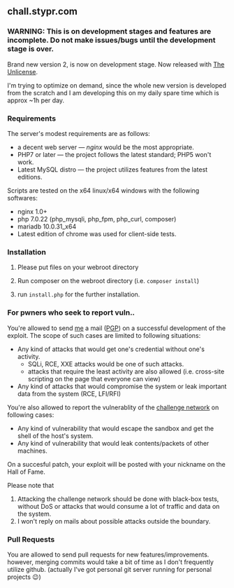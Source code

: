 ## chall.stypr.com

### WARNING: This is on development stages and features are incomplete. Do not make issues/bugs until the development stage is over.

Brand new version 2, is now on development stage. Now released with [The Unlicense](LICENSE.md).

I'm trying to optimize on demand, since the whole new version is developed from the scratch and I am developing this on my daily spare time which is approx ~1h per day.

### Requirements

The server's modest requirements are as follows:
* a decent web server &mdash; *nginx* would be the most appropriate.
* PHP7 or later &mdash; the project follows the latest standard; PHP5 won't work.
* Latest MySQL distro &mdash; the project utilizes features from the latest editions.

Scripts are tested on the x64 linux/x64 windows with the following softwares:
* nginx 1.0+
* php 7.0.22 (php_mysqli, php_fpm, php_curl, composer)
* mariadb 10.0.31_x64
* Latest edition of chrome was used for client-side tests.

### Installation

1. Please put files on your webroot directory

2. Run composer on the webroot directory (i.e. `composer install`)

3. run `install.php` for the further installation.

### For pwners who seek to report vuln..

You're allowed to send [me](https://harold.kim/) a mail ([PGP](https://harold.kim/pubkey)) on a successful development of the exploit. The scope of such cases are limited to following situations:

* Any kind of attacks that would get one's credential without one's activity. 
	* SQLi, RCE, XXE attacks would be one of such attacks.
	* attacks that require the least activity are also allowed (i.e. cross-site scripting on the page that everyone can view)
* Any kind of attacks that would compromise the system or leak important data from the system (RCE, LFI/RFI)

You're also allowed to report the vulnerablity of the [challenge network](https://eagle-jump.org/) on following cases:
* Any kind of vulnerability that would escape the sandbox and get the shell of the host's system.
* Any kind of vulnerability that would leak contents/packets of other machines.

On a succesful patch, your exploit will be posted with your nickname on the Hall of Fame.

Please note that
1. Attacking the challenge network should be done with black-box tests, without DoS or attacks that would consume a lot of traffic and data on the system.
2. I won't reply on mails about possible attacks outside the boundary.

### Pull Requests

You are allowed to send pull requests for new features/improvements.  however, merging commits would take a bit of time as I don't frequently utilize github. (actually I've got personal git server running for personal projects :wink:)

